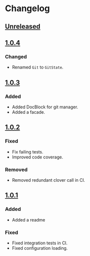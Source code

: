 # Changelog

## [Unreleased](https://github.com/markwalet/laravel-git-state/compare/v1.0.4...master)

## [1.0.4](https://github.com/markwalet/laravel-git-state/compare/v1.0.3...1.0.4)

### Changed
- Renamed `Git` to `GitState`.

## [1.0.3](https://github.com/markwalet/laravel-git-state/compare/v1.0.2...v1.0.3)

### Added
- Added DocBlock for git manager.
- Added a facade.

## [1.0.2](https://github.com/markwalet/laravel-git-state/compare/v1.0.1...v1.0.2)

### Fixed
- Fix failing tests.
- Improved code coverage.

### Removed
- Removed redundant clover call in CI.

## [1.0.1](https://github.com/markwalet/laravel-git-state/compare/v1.0.0...v1.0.1)

### Added
- Added a readme

### Fixed
- Fixed integration tests in CI.
- Fixed configuration loading.
